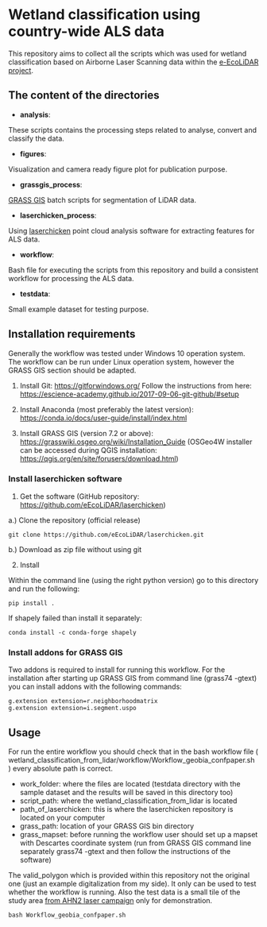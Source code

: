 # Wetland classification using country-wide ALS data

This repository aims to collect all the scripts which was used for wetland classification based on Airborne Laser Scanning data within the [e-EcoLiDAR project](https://www.esciencecenter.nl/project/eecolidar).

## **The content of the directories**

- **analysis**:

These scripts contains the processing steps related to analyse, convert and classify the data.

- **figures**:

Visualization and camera ready figure plot for publication purpose.

- **grassgis_process**:

[GRASS GIS](https://grass.osgeo.org/) batch scripts for segmentation of LiDAR data. 

- **laserchicken_process**:

Using [laserchicken](https://github.com/eEcoLiDAR/laserchicken) point cloud analysis software for extracting features for ALS data. 

- **workflow**:

Bash file for executing the scripts from this repository and build a consistent workflow for processing the ALS data.

- **testdata**:

Small example dataset for testing purpose.  

## **Installation requirements**

Generally the workflow was tested under Windows 10 operation system. The workflow can be run under Linux operation system, however the GRASS GIS section should be adapted.

1. Install Git: https://gitforwindows.org/
Follow the instructions from here: https://escience-academy.github.io/2017-09-06-git-github/#setup

2. Install Anaconda (most preferably the latest version): https://conda.io/docs/user-guide/install/index.html

3. Install GRASS GIS (version 7.2 or above): https://grasswiki.osgeo.org/wiki/Installation_Guide (OSGeo4W installer can be accessed during QGIS installation: https://qgis.org/en/site/forusers/download.html)

### Install laserchicken software

1. Get the software (GitHub repository: https://github.com/eEcoLiDAR/laserchicken)

a.) Clone the repository (official release)

```
git clone https://github.com/eEcoLiDAR/laserchicken.git
```

b.) Download as zip file without using git

2. Install

Within the command line (using the right python version) go to this directory and run the following:

```
pip install .
```

If shapely failed than install it separately:
```
conda install -c conda-forge shapely
```

### Install addons for GRASS GIS

Two addons is required to install for running this workflow. For the installation after starting up GRASS GIS from command line (grass74 -gtext) you can install addons with the following commands:
```
g.extension extension=r.neighborhoodmatrix
g.extension extension=i.segment.uspo
```

## **Usage**

For run the entire workflow you should check that in the bash workflow file ( wetland_classification_from_lidar/workflow/Workflow_geobia_confpaper.sh
) every absolute path is correct.

- work_folder: where the files are located (testdata directory with the sample dataset and the results will be saved in this directory too)
- script_path: where the wetland_classification_from_lidar is located
- path_of_laserchicken: this is where the laserchicken repository is located on your computer
- grass_path: location of your GRASS GIS bin directory
- grass_mapset: before running the workflow user should set up a mapset with Descartes coordinate system (run from GRASS GIS command line separately grass74 -gtext and then follow the instructions of the software)

The valid_polygon which is provided within this repository not the original one (just an example digitalization from my side). It only can be used to test whether the workflow is running. Also the test data is a small tile of the study area [from AHN2 laser campaign](http://www.arcgis.com/home/item.html?id=6c898cd924c441d5aea33b3bc6cc117a) only for demonstration. 

```
bash Workflow_geobia_confpaper.sh
```
 


